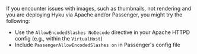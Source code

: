 If you encounter issues with images, such as thumbnails, not rendering and you are deploying Hyku via Apache and/or Passenger, you might try the following:

* Use the `AllowEncodedSlashes NoDecode` directive in your Apache HTTPD config (e.g., within the `VirtualHost`)
* Include `PassengerAllowEncodedSlashes on` in Passenger's config file